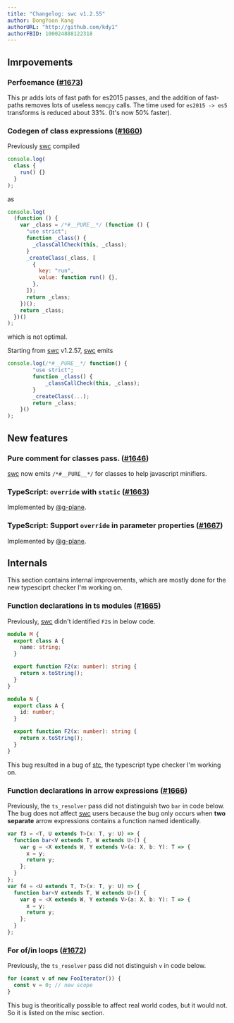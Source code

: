 ```yaml
---
title: "Changelog: swc v1.2.55"
author: DongYoon Kang
authorURL: "http://github.com/kdy1"
authorFBID: 100024888122318
---
```


## Imrpovements

### Perfoemance ([#1673](https://github.com/swc-project/swc/pull/1673))

This pr adds lots of fast path for es2015 passes, and the addition of fast-paths removes lots of useless `memcpy` calls. The time used for `es2015 -> es5` transforms is reduced about 33%. (It's now 50% faster).

### Codegen of class expressions ([#1660](https://github.com/swc-project/swc/issues/1660))

Previously [swc][] compiled

```js
console.log(
  class {
    run() {}
  }
);
```

as

```js
console.log(
  (function () {
    var _class = /*#__PURE__*/ (function () {
      "use strict";
      function _class() {
        _classCallCheck(this, _class);
      }
      _createClass(_class, [
        {
          key: "run",
          value: function run() {},
        },
      ]);
      return _class;
    })();
    return _class;
  })()
);
```

which is not optimal.

Starting from [swc][] v1.2.57, [swc][] emits

```js
console.log(/*#__PURE__*/ function() {
        "use strict";
        function _class() {
            _classCallCheck(this, _class);
        }
        _createClass(...);
        return _class;
    }()
);
```

## New features

### Pure comment for classes pass. ([#1646](https://github.com/swc-project/swc/pull/1646))

[swc][] now emits `/*#__PURE__*/` for classes to help javascript minifiers.

### TypeScript: `override` with `static` ([#1663](https://github.com/swc-project/swc/pull/1663))

Implemented by [@g-plane](https://github.com/g-plane).

### TypeScript: Support `override` in parameter properties ([#1667](https://github.com/swc-project/swc/pull/1667))

Implemented by [@g-plane](https://github.com/g-plane).

## Internals

This section contains internal improvements, which are mostly done for the new typesciprt checker I'm working on.

### Function declarations in ts modules ([#1665](https://github.com/swc-project/swc/pull/1665))

Previously, [swc][] didn't identified `F2`s in below code.

```ts
module M {
  export class A {
    name: string;
  }

  export function F2(x: number): string {
    return x.toString();
  }
}

module N {
  export class A {
    id: number;
  }

  export function F2(x: number): string {
    return x.toString();
  }
}
```

This bug resulted in a bug of [stc][], the typescript type checker I'm working on.

### Function declarations in arrow expressions ([#1666](https://github.com/swc-project/swc/pull/1666))

Previously, the `ts_resolver` pass did not distinguish two `bar` in code below.
The bug does not affect [swc][] users because the bug only occurs when **two separate** arrow expressions contains a function named identically.

```ts
var f3 = <T, U extends T>(x: T, y: U) => {
  function bar<V extends T, W extends U>() {
    var g = <X extends W, Y extends V>(a: X, b: Y): T => {
      x = y;
      return y;
    };
  }
};
var f4 = <U extends T, T>(x: T, y: U) => {
  function bar<V extends T, W extends U>() {
    var g = <X extends W, Y extends V>(a: X, b: Y): T => {
      x = y;
      return y;
    };
  }
};
```

### For of/in loops ([#1672](https://github.com/swc-project/swc/pull/1672))

Previously, the `ts_resolver` pass did not distinguish `v` in code below.

```ts
for (const v of new FooIterator()) {
  const v = 0; // new scope
}
```

This bug is theoritically possible to affect real world codes, but it would not. So it is listed on the misc section.

[swc]: https://swc.rs
[stc]: https://stc.dudy.dev
